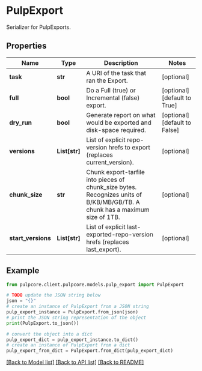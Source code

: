 # PulpExport

Serializer for PulpExports.

## Properties

Name | Type | Description | Notes
------------ | ------------- | ------------- | -------------
**task** | **str** | A URI of the task that ran the Export. | [optional] 
**full** | **bool** | Do a Full (true) or Incremental (false) export. | [optional] [default to True]
**dry_run** | **bool** | Generate report on what would be exported and disk-space required. | [optional] [default to False]
**versions** | **List[str]** | List of explicit repo-version hrefs to export (replaces current_version). | [optional] 
**chunk_size** | **str** | Chunk export-tarfile into pieces of chunk_size bytes. Recognizes units of B/KB/MB/GB/TB. A chunk has a maximum size of 1TB. | [optional] 
**start_versions** | **List[str]** | List of explicit last-exported-repo-version hrefs (replaces last_export). | [optional] 

## Example

```python
from pulpcore.client.pulpcore.models.pulp_export import PulpExport

# TODO update the JSON string below
json = "{}"
# create an instance of PulpExport from a JSON string
pulp_export_instance = PulpExport.from_json(json)
# print the JSON string representation of the object
print(PulpExport.to_json())

# convert the object into a dict
pulp_export_dict = pulp_export_instance.to_dict()
# create an instance of PulpExport from a dict
pulp_export_from_dict = PulpExport.from_dict(pulp_export_dict)
```
[[Back to Model list]](../README.md#documentation-for-models) [[Back to API list]](../README.md#documentation-for-api-endpoints) [[Back to README]](../README.md)


